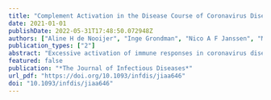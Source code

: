 ```yaml
---
title: "Complement Activation in the Disease Course of Coronavirus Disease 2019 and Its Effects on Clinical Outcomes"
date: 2021-01-01
publishDate: 2022-05-31T17:48:50.072948Z
authors: ["Aline H de Nooijer", "Inge Grondman", "Nico A F Janssen", "Mihai G Netea", "Loek Willems", "Frank L van de Veerdonk", "Evangelos J Giamarellos-Bourboulis", "Erik J M Toonen", "Leo A B Joosten", "RCI-COVID-19 study group"]
publication_types: ["2"]
abstract: "Excessive activation of immune responses in coronavirus disease 2019 (COVID-19) is considered to be related to disease severity, complications, and mortality rate. The complement system is an important component of innate immunity and can stimulate inflammation, but its role in COVID-19 is unknown.A prospective, longitudinal, single center study was performed in hospitalized patients with COVID-19. Plasma concentrations of complement factors C3a, C3c, and terminal complement complex (TCC) were assessed at baseline and during hospital admission. In parallel, routine laboratory and clinical parameters were collected from medical files and analyzed.Complement factors C3a, C3c, and TCC were significantly increased in plasma of patients with COVID-19 compared with healthy controls (P &lt; .05). These complement factors were especially elevated in intensive care unit patients during the entire disease course (P &lt; .005 for C3a and TCC). More intense complement activation was observed in patients who died and in those with thromboembolic events.Patients with COVID-19 demonstrate activation of the complement system, which is related to disease severity. This pathway may be involved in the dysregulated proinflammatory response associated with increased mortality rate and thromboembolic complications. Components of the complement system might have potential as prognostic markers for disease severity and as therapeutic targets in COVID-19."
featured: false
publication: "*The Journal of Infectious Diseases*"
url_pdf: "https://doi.org/10.1093/infdis/jiaa646"
doi: "10.1093/infdis/jiaa646"
---
```


